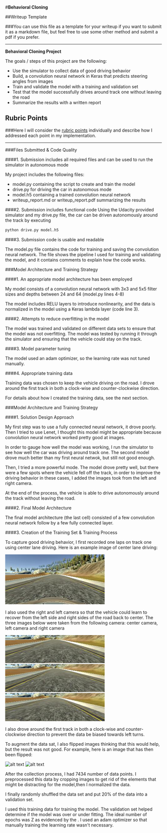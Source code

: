 #**Behavioral Cloning** 

##Writeup Template

###You can use this file as a template for your writeup if you want to submit it as a markdown file, but feel free to use some other method and submit a pdf if you prefer.

---

**Behavioral Cloning Project**

The goals / steps of this project are the following:
* Use the simulator to collect data of good driving behavior
* Build, a convolution neural network in Keras that predicts steering angles from images
* Train and validate the model with a training and validation set
* Test that the model successfully drives around track one without leaving the road
* Summarize the results with a written report


[//]: # (Image References)

[image1]: ./examples/placeholder.png "Model Visualization"
[image2]: ./examples/track1.jpg "Track1 Image"
[image3]: ./examples/center.jpg "Center Image"
[image4]: ./examples/left.jpg "Left Image"
[image5]: ./examples/right.jpg "Right Image"
[image6]: ./examples/placeholder_small.png "Normal Image"
[image7]: ./examples/placeholder_small.png "Flipped Image"

## Rubric Points
###Here I will consider the [rubric points](https://review.udacity.com/#!/rubrics/432/view) individually and describe how I addressed each point in my implementation.  

---
###Files Submitted & Code Quality

####1. Submission includes all required files and can be used to run the simulator in autonomous mode

My project includes the following files:
* model.py containing the script to create and train the model
* drive.py for driving the car in autonomous mode
* model.h5 containing a trained convolution neural network 
* writeup_report.md or writeup_report.pdf summarizing the results

####2. Submission includes functional code
Using the Udacity provided simulator and my drive.py file, the car can be driven autonomously around the track by executing 
```sh
python drive.py model.h5
```

####3. Submission code is usable and readable

The model.py file contains the code for training and saving the convolution neural network. The file shows the pipeline I used for training and validating the model, and it contains comments to explain how the code works.

###Model Architecture and Training Strategy

####1. An appropriate model architecture has been employed

My model consists of a convolution neural network with 3x3 and 5x5 filter sizes and depths between 24 and 64 (model.py lines 4-8) 

The model includes RELU layers to introduce nonlinearity, and the data is normalized in the model using a Keras lambda layer (code line 3). 

####2. Attempts to reduce overfitting in the model

The model was trained and validated on different data sets to ensure that the model was not overfitting. The model was tested by running it through the simulator and ensuring that the vehicle could stay on the track.

####3. Model parameter tuning

The model used an adam optimizer, so the learning rate was not tuned manually.

####4. Appropriate training data

Training data was chosen to keep the vehicle driving on the road. I drove around the first track in both a clock-wise and counter-clockwise direction.

For details about how I created the training data, see the next section. 

###Model Architecture and Training Strategy

####1. Solution Design Approach

My first step was to use a fully connected neural network, it drove poorly. Then I tried to use Lenet, I thought this model might be appropriate because convolution neural network worked pretty good at images.

In order to gauge how well the model was working, I run the simulator to see how well the car was driving around track one. The second  model drove much better than my first neural netwok, but still not good enough.

Then, I tried a more powerful mode. The model drove pretty well, but there were a few spots where the vehicle fell off the track, in order to improve the driving behavior in these cases, I added the images took from the left and right camera.

At the end of the process, the vehicle is able to drive autonomously around the track without leaving the road.

####2. Final Model Architecture

The final model architecture (the last cell) consisted of a few convolution neural network follow by a few fully connected layer. 


####3. Creation of the Training Set & Training Process

To capture good driving behavior, I first recorded one laps on track one using center lane driving. Here is an example image of center lane driving:

![alt text][image2]

I also used the right and left camera so that the vehicle could learn to recover from the left side and right sides of the road back to center. The three images below were taken from the following camera: center camera, left camera and right camera

![alt text][image3]
![alt text][image4]
![alt text][image5]

I also drove around the first track in both a clock-wise and counter-clockwise direction to prevent the data be biased towards left turns.

To augment the data sat, I also flipped images thinking that this would help, but the result was not good. For example, here is an image that has then been flipped:

![alt text][image6]
![alt text][image7]



After the collection process, I had 7434 number of data points. I preprocessed this data by cropping images to get rid of the elements that might be distracting for the model,then I normalized the data.


I finally randomly shuffled the data set and put 20% of the data into a validation set. 

I used this training data for training the model. The validation set helped determine if the model was over or under fitting. The ideal number of epochs was Z as evidenced by the . I used an adam optimizer so that manually training the learning rate wasn't necessary.
